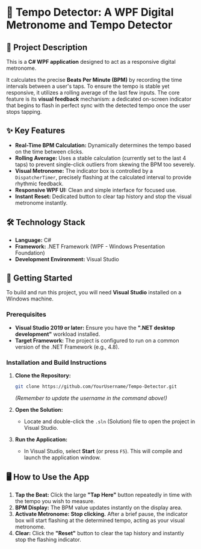 # 🥁 Tempo Detector: A WPF Digital Metronome and Tempo Detector

## 📝 Project Description

This is a **C# WPF application** designed to act as a responsive digital metronome.

It calculates the precise **Beats Per Minute (BPM)** by recording the time intervals between a user's taps. To ensure the tempo is stable yet responsive, it utilizes a rolling average of the last few inputs. The core feature is its **visual feedback** mechanism: a dedicated on-screen indicator that begins to flash in perfect sync with the detected tempo once the user stops tapping.

## ✨ Key Features

* **Real-Time BPM Calculation:** Dynamically determines the tempo based on the time between clicks.
* **Rolling Average:** Uses a stable calculation (currently set to the last 4 taps) to prevent single-click outliers from skewing the BPM too severely.
* **Visual Metronome:** The indicator box is controlled by a `DispatcherTimer`, precisely flashing at the calculated interval to provide rhythmic feedback.
* **Responsive WPF UI:** Clean and simple interface for focused use.
* **Instant Reset:** Dedicated button to clear tap history and stop the visual metronome instantly.

## 🛠️ Technology Stack

* **Language:** C#
* **Framework:** .NET Framework (WPF - Windows Presentation Foundation)
* **Development Environment:** Visual Studio

## 🚀 Getting Started

To build and run this project, you will need **Visual Studio** installed on a Windows machine.

### Prerequisites

* **Visual Studio 2019 or later:** Ensure you have the **".NET desktop development"** workload installed.
* **Target Framework:** The project is configured to run on a common version of the .NET Framework (e.g., 4.8).

### Installation and Build Instructions

1.  **Clone the Repository:**
    ```bash
    git clone https://github.com/YourUsername/Tempo-Detector.git
    ```
    *(Remember to update the username in the command above!)*

2.  **Open the Solution:**
    * Locate and double-click the `.sln` (Solution) file to open the project in Visual Studio.

3.  **Run the Application:**
    * In Visual Studio, select **Start** (or press `F5`). This will compile and launch the application window.

## 🖥️ How to Use the App

1.  **Tap the Beat:** Click the large **"Tap Here"** button repeatedly in time with the tempo you wish to measure.
2.  **BPM Display:** The BPM value updates instantly on the display area.
3.  **Activate Metronome:** **Stop clicking.** After a brief pause, the indicator box will start flashing at the determined tempo, acting as your visual metronome.
4.  **Clear:** Click the **"Reset"** button to clear the tap history and instantly stop the flashing indicator.

